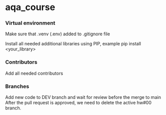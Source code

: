# aqa_course

### Virtual environment

Make sure that .venv (.env) added to .gitignore file

Install all needed additional libraries using PIP, example pip install <your_library>

### Contributors

Add all needed contributors

### Branches
Add new code to DEV branch and wait for review before the merge to main
After the pull request is approved, we need to delete the active hw#00 branch.
